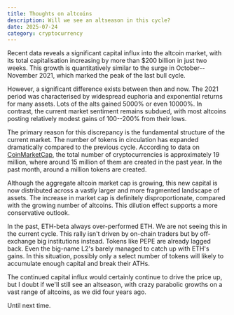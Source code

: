 ```yaml
---
title: Thoughts on altcoins
description: Will we see an altseason in this cycle?
date: 2025-07-24
category: cryptocurrency
---
```


Recent data reveals a significant capital influx into the altcoin market, with its total capitalisation increasing by more than $200 billion in just two weeks. This growth is quantitatively similar to the surge in October--November 2021, which marked the peak of the last bull cycle.

However, a significant difference exists between then and now. The 2021 period was characterised by widespread euphoria and exponential returns for many assets. Lots of the alts gained 5000% or even 10000%. In contrast, the current market sentiment remains subdued, with most altcoins posting relatively modest gains of 100--200% from their lows.

The primary reason for this discrepancy is the fundamental structure of the current market. The number of tokens in circulation has expanded dramatically compared to the previous cycle. According to data on [CoinMarketCap](https://coinmarketcap.com/charts/number-of-cryptocurrencies-tracked/), the total number of cryptocurrencies is approximately 19 million, where around 15 million of them are created in the past year. In the past month, around a million tokens are created.

Although the aggregate altcoin market cap is growing, this new capital is now distributed across a vastly larger and more fragmented landscape of assets. The increase in market cap is definitely disproportionate, compared with the growing number of altcoins. This dilution effect supports a more conservative outlook.

In the past, ETH-beta always over-performed ETH. We are not seeing this in the current cycle. This rally isn't driven by on-chain traders but by off-exchange big institutions instead. Tokens like PEPE are already lagged back. Even the big-name L2's barely managed to catch up with ETH's gains. In this situation, possibly only a select number of tokens will likely to accumulate enough capital and break their ATHs.

The continued capital influx would certainly continue to drive the price up, but I doubt if we'll still see an altseason, with crazy parabolic growths on a vast range of altcoins, as we did four years ago.

Until next time.

